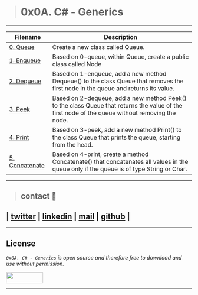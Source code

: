 > # 0x0A. C# - Generics
---
| **Filename** | **Description** |
|---|---|
| [0. Queue](./0-queue/queue.cs/) | Create a new class called Queue<T>. |
| [1. Enqueue](./1-enqueue/queue.cs/) | Based on 0-queue, within Queue<T>, create a public class called Node |
| [2. Dequeue](./2-dequeue/queue.cs/) | Based on 1-enqueue, add a new method Dequeue() to the class Queue<T> that removes the first node in the queue and returns its value. |
| [3. Peek](./3-peek/queue.cs/) | Based on 2-dequeue, add a new method Peek() to the class Queue<T> that returns the value of the first node of the queue without removing the node. |
| [4. Print](./4-print/queue.cs/) | Based on 3-peek, add a new method Print() to the class Queue<T> that prints the queue, starting from the head. |
| [5. Concatenate](./5-concatenate/queue.cs/) | Based on 4-print, create a method Concatenate() that concatenates all values in the queue only if the queue is of type String or Char. |


---
> ## contact 💬

## | [twitter](https://twitter.com/RICARDO1470) | [linkedin](https://www.linkedin.com/in/ricardo-alfonso-camayo/) | [mail](1466@holbertonschool.com) | [github](https://github.com/ricardo1470/README/blob/master/README.md) |

---

## License
*`0x0A. C# - Generics` is open source and therefore free to download and use without permission.*

<a href="url"><img src="https://www.holbertonschool.com/holberton-logo.png" align="middle" width="100" height="30"></a>

---